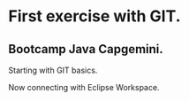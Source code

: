# First exercise with GIT. 

## Bootcamp Java Capgemini. 

Starting with GIT basics. 

Now connecting with Eclipse Workspace.
